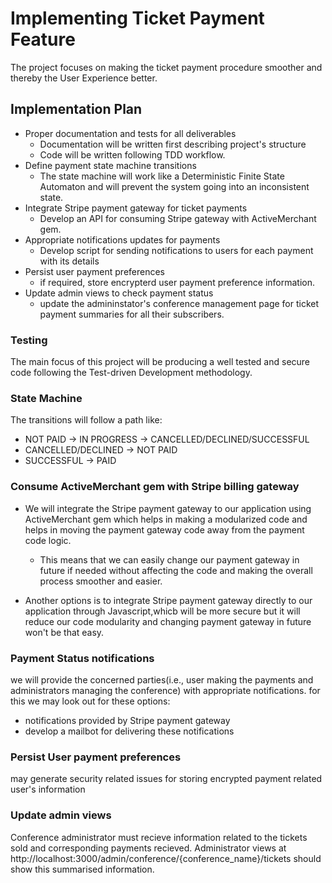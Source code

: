 # Implementing Ticket Payment Feature
The project focuses on making the ticket payment procedure smoother and thereby the User Experience better.

## Implementation Plan
- Proper documentation and tests for all deliverables
  - Documentation will be written first describing project's structure 
  - Code will be written following TDD workflow.
- Define payment state machine transitions
  - The state machine will work like a Deterministic Finite State Automaton and will prevent the system going into an inconsistent state.
- Integrate Stripe payment gateway for ticket payments
  - Develop an API for consuming Stripe gateway with ActiveMerchant gem.
- Appropriate notifications updates for payments
  - Develop script for sending notifications to users for each payment with its details
- Persist user payment preferences
  - if required, store encrypterd user payment preference information.
- Update admin views to check payment status
  - update the admininstator's conference management page for ticket payment summaries for all their subscribers.

### Testing
The main focus of this project will be producing a well tested and secure code following the Test-driven Development methodology.

### State Machine
The transitions will follow a path like:
  - NOT PAID -> IN PROGRESS -> CANCELLED/DECLINED/SUCCESSFUL
  - CANCELLED/DECLINED -> NOT PAID
  - SUCCESSFUL -> PAID

### Consume ActiveMerchant gem with Stripe billing gateway
 - We will integrate the Stripe payment gateway to our application using ActiveMerchant gem which helps in making a modularized code and helps in moving the payment gateway code away from the payment code logic.
   - This means that we can easily change our payment gateway in future if needed without affecting the code and making the overall process smoother and easier.

 - Another options is to integrate Stripe payment gateway directly to our application through Javascript,whicb will be more secure but it will reduce our code modularity and changing payment gateway in future won't be that easy.

### Payment Status notifications
we will provide the concerned parties(i.e., user making the payments and administrators managing the conference) with appropriate notifications.
for this we may look out for these options:
  - notifications provided by Stripe payment gateway
  - develop a mailbot for delivering these notifications

### Persist User payment preferences
may generate security related issues for storing encrypted payment related user's information

### Update admin views
Conference administrator must recieve information related to the tickets sold and corresponding payments recieved.
Administrator views at http://localhost:3000/admin/conference/{conference_name}/tickets should show this summarised information.
